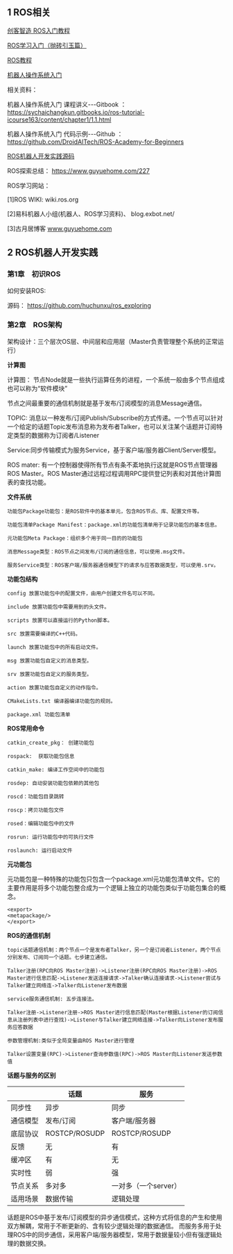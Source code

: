 
## 1 ROS相关

[创客智造 ROS入门教程](https://www.ncnynl.com/category/ros-junior-tutorial/)

[ROS学习入门（抛砖引玉篇）](https://zhuanlan.zhihu.com/p/26007106)

[ROS教程](http://wiki.ros.org/cn/ROS/Tutorials)

[机器人操作系统入门](https://www.icourse163.org/course/ISCAS-1002580008?from=searchPage)

相关资料：

机器人操作系统入门 课程讲义---Gitbook ： https://sychaichangkun.gitbooks.io/ros-tutorial-icourse163/content/chapter1/1.1.html

机器人操作系统入门 代码示例---Github ： https://github.com/DroidAITech/ROS-Academy-for-Beginners

[ROS机器人开发实践源码](https://github.com/huchunxu/ros_exploring)

ROS探索总结：  https://www.guyuehome.com/227


ROS学习网站：

[1]ROS WIKI:  wiki.ros.org 

[2]易科机器人小组(机器人、ROS学习资料)、 blog.exbot.net/

[3]古月居博客  www.guyuehome.com


## 2 ROS机器人开发实践

### 第1章　初识ROS
如何安装ROS:  

源码： https://github.com/huchunxu/ros_exploring

### 第2章　ROS架构

架构设计：三个层次OS层、中间层和应用层（Master负责管理整个系统的正常运行）

**计算图**

计算图： 节点Node就是一些执行运算任务的进程，一个系统一般由多个节点组成也可以称为“软件模块”

节点之间最重要的通信机制就是基于发布/订阅模型的消息Message通信。

TOPIC: 消息以一种发布/订阅Publish/Subscribe的方式传递。一个节点可以针对一个给定的话题Topic发布消息称为发布者Talker，也可以关注某个话题并订阅特定类型的数据称为订阅者/Listener

Service:同步传输模式为服务Service，基于客户端/服务器Client/Server模型。

ROS mater: 有一个控制器使得所有节点有条不紊地执行这就是ROS节点管理器ROS Master。ROS Master通过远程过程调用RPC提供登记列表和对其他计算图表的查找功能。

**文件系统**

	功能包Package功能包：是ROS软件中的基本单元，包含ROS节点、库、配置文件等。

	功能包清单Package Manifest：package.xml的功能包清单用于记录功能包的基本信息。

	元功能包Meta Package：组织多个用于同一目的的功能包

	消息Message类型：ROS节点之间发布/订阅的通信信息，可以使用.msg文件。

	服务Service类型：ROS客户端/服务器通信模型下的请求与应答数据类型，可以使用.srv。

**功能包结构**

	config 放置功能包中的配置文件，由用户创建文件名可以不同。

	include 放置功能包中需要用到的头文件。

	scripts 放置可以直接运行的Python脚本。

	src 放置需要编译的C++代码。

	launch 放置功能包中的所有启动文件。

	msg 放置功能包自定义的消息类型。

	srv 放置功能包自定义的服务类型。

	action 放置功能包自定义的动作指令。

	CMakeLists.txt 编译器编译功能包的规则。

	package.xml 功能包清单 

**ROS常用命令**

	catkin_create_pkg： 创建功能包

	rospack:  获取功能包信息

	catkin_make: 编译工作空间中的功能包

	rosdep: 自动安装功能包依赖的其他包

	roscd：功能包目录跳转

	roscp：拷贝功能包文件

	rosed：编辑功能包中的文件

	rosrun: 运行功能包中的可执行文件

	roslaunch: 运行启动文件

**元功能包**

元功能包是一种特殊的功能包只包含一个package.xml元功能包清单文件。它的主要作用是将多个功能包整合成为一个逻辑上独立的功能包类似于功能包集合的概念。

	<export>
	<metapackage/>
	</export> 

**ROS的通信机制**
	
	topic话题通信机制：两个节点一个是发布者Talker，另一个是订阅者Listener。两个节点分别发布、订阅同一个话题。七步建立通信。
	
	Talker注册(RPC向ROS Master注册)->Listener注册(RPC向ROS Master注册)->ROS Master进行信息匹配->Listener发送连接请求->Talker确认连接请求->Listener尝试与Talker建立网络连->Talker向Listener发布数据
	
	service服务通信机制: 五步连接法。
	
	Talker注册->Listener注册->ROS Master进行信息匹配(Master根据Listener的订阅信息从注册列表中进行查找)->Listener与Talker建立网络连接->Talker向Listener发布服务应答数据
	
	参数管理机制:类似于全局变量由ROS Master进行管理
	
	Talker设置变量(RPC)->Listener查询参数值(RPC)->ROS Master向Listener发送参数值

**话题与服务的区别**

|    |  话题 | 服务  |
|  ---- |  ---- | ----  |
| 同步性| 异步| 同步 |
| 通信模型| 发布/订阅| 客户端/服务器 |
| 底层协议| ROSTCP/ROSUDP| ROSTCP/ROSUDP |
| 反馈| 无| 有 |	
| 缓冲区| 有 | 无 |	
| 实时性| 弱 | 强  |	
| 节点关系| 多对多 | 一对多（一个server）|	
| 适用场景| 数据传输 | 逻辑处理  |		


话题是ROS中基于发布/订阅模型的异步通信模式，这种方式将信息的产生和使用双方解耦，常用于不断更新的、含有较少逻辑处理的数据通信。
而服务多用于处理ROS中的同步通信，采用客户端/服务器模型，常用于数据量较小但有强逻辑处理的数据交换。




